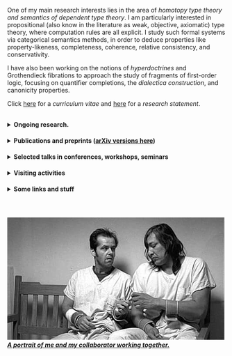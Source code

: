 One of my main research interests lies in the area of _homotopy type theory and semantics of dependent type theory_. I am particularly interested in propositional (also know in the literature as weak, objective, axiomatic) type theory, where computation rules are all explicit. I study such formal systems via categorical semantics methods, in order to deduce properties like property-likeness, completeness, coherence, relative consistency, and conservativity.

I have also been working on the notions of _hyperdoctrines_ and Grothendieck fibrations to approach the study of fragments of first-order logic, focusing on quantifier completions, the _dialectica construction_, and canonicity properties. 

Click [here](CV.pdf) for a _curriculum vitae_ and [here](researchstatement.pdf) for a _research statement_.





<br>


<details><summary><strong>Ongoing research.</strong></summary>

<div style="margin-top: 10px;"></div>

<ul>
<li> <em>Dialectica type theories</em>. Together with Valeria de Paiva, <a href='https://trottadavide.github.io/'>Davide Trotta</a>, and <a href='https://sites.google.com/view/jonathanweinberger'>Jonathan Weinberger</a>.</li>
<li> <em>Semantics of Spatio-temporal logic</em>. Together with <a href='https://davidecaste.github.io/'>Davide Castelnovo</a> and Marino Miculan.</li>
<li> <em>Constructive set theories within dependent type theory</em>. Together with <a href='https://sites.google.com/view/emanuelefrittaion/home'>Emanuele Frittaion</a>.</li>
<li> <em>Type constructors as algebras</em>.</li>
<li> <em>Torsion theories and dependent types</em>. Together with Federico Campanini.</li>
<li> <em>Coherence for path categories</em>. Together with <a href='https://www.otten.co/'>Daniël Otten</a> and Benno van den Berg. <a href='https://www.youtube.com/watch?v=a6JNebaYXgU&list=PLu4STGsfbix9vBUvLDbti64_3hIsoK0-R&index=11&t=1164s&pp=iAQB'>YouTube presentation here</a>.</li>
</ul>

</details>

<div style="margin-top: 20px;"></div> <!-- Adds 20px space -->
















<details><summary><strong>Publications and preprints (<a href='https://arxiv.org/search/advanced?advanced=&terms-0-operator=AND&terms-0-term=Spadetto%2C+Matteo&terms-0-field=author&classification-mathematics=y&classification-physics_archives=all&classification-include_cross_list=include&date-filter_by=all_dates&date-year=&date-from_date=&date-to_date=&date-date_type=submitted_date&abstracts=show&size=50&order=-announced_date_first'>arXiv versions here</a>)</strong></summary>

<div style="margin-top: 10px;"></div>

<ul>
<li> <strong>[<em>Preprint</em>]</strong> <em>A biequivalence of path categories and axiomatic Martin Löf type theories</em>. October 2024. Together with Daniël Otten.</li>
<li> <strong>[<em>Preprint</em>]</strong> <em>Towards propositional dependent sums in intensional and propositional dependent type theory</em>. January 2024.</li>
<li> <strong>[<em>Preprint</em>]</strong> <em>Relating homotopy equivalences to conservativity in dependendent type theories with propositional computation</em> <a href='https://arxiv.org/abs/2303.05623v2'>[2303.05623v2]</a>. March 2023.</li>
<li> <strong>[<em>Journal paper</em>]</strong> <em>Dialectica principles via Gödel doctrines</em> <a href='https://arxiv.org/abs/2205.07093'>[2205.07093v1]</a>. <a href='https://www.sciencedirect.com/science/article/pii/S0304397523000051?utm_campaign=STMJ_AUTH_SERV_PUBLISHED&utm_medium=email&utm_acid=265759211&SIS_ID=&dgcid=STMJ_AUTH_SERV_PUBLISHED&CMX_ID=&utm_in=DM333744&utm_source=AC_'>Theoretical Computer Science</a>. May 2022. Together with Davide Trotta and Valeria de Paiva.</li>
<li> <strong>[<em>Refereed conference paper</em>]</strong> <em>Dialectica logical principles</em> <a href='https://arxiv.org/abs/2109.08064'>[2109.08064v1]</a>. <a href='https://link.springer.com/chapter/10.1007/978-3-030-93100-1_22'>Proceedings of Logical Foundations of Computer Science 2022</a>. September 2021. <strong><em>Extended version</em></strong> → <strong>[<em>Journal paper</em>]</strong> <em>Dialectica logical principles: not only rules</em>. <a href='https://academic.oup.com/logcom/advance-article/doi/10.1093/logcom/exac079/6795172?searchresult=1'>Journal of Logic and Computation (LFCS 2022 post-conference volume)</a>. March 2022. Together with Davide Trotta and Valeria de Paiva.</li>
<li> <strong>[<em>Refereed conference paper</em>]</strong> <em>The Gödel fibration</em>. <a href='https://drops.dagstuhl.de/opus/volltexte/2021/14527/'>Proceedings of Mathematical Foundations of Computer Science 2021</a>. August 2021. <strong><em>Extended version</em></strong> → <strong>[<em>Preprint</em>]</strong> <em>The Gödel fibration</em> <a href='https://arxiv.org/abs/2104.14021'>[2104.14021v1]</a>. April 2021. Together with Davide Trotta and Valeria de Paiva.</li>
<li> <strong>[<em>Preprint</em>]</strong> <em>Quantifier completions, choice principles and applications</em> <a href='https://arxiv.org/abs/2010.09111v3'>[2010.09111v3]</a>. Submitted. October 2020. Together with Davide Trotta.</li>
</ul>

</details>

<div style="margin-top: 20px;"></div>












<details><summary><strong>Selected talks in conferences, workshops, seminars</strong></summary>

<div style="margin-top: 10px;"></div>

<ul>
<li> <em>Higher dimensional semantics of propositional theories of dependent types</em>. XVIII Incontro di Logica AILA. Udine, September 2024.</li>
<li> <em>Towards the coherence of the semantics of propositional identities</em>. Nottingham Functional Programming Lunch. Nottingham, Februrary 2024.</li>
<li> <em>Coherence in the semantics of dependent types</em>. Leeds Postgraduate Logic Seminar. Leeds, June 2023.</li>
<li> <em>Coherence for Extensional, Intensional and Propositional Identities</em>. Category Theory Lunch. Leeds & Manchester, June 2023.</li>
<li> <em>What is a dependent type theory?</em> <a href='https://leeds-maths-pgr.github.io/conf-2023/'>Leeds Maths PGR Conference 2023</a>. Leeds, June 2023.</li>
<li> <em>Strictifying Path Categories</em>. <a href='https://events.math.unipd.it/WDF2023/'>[Workshop on Doctrines & Fibrations]</a>. <a href='https://www.youtube.com/watch?v=a6JNebaYXgU&list=PLu4STGsfbix9vBUvLDbti64_3hIsoK0-R&index=13'>YouTube Recording</a>. <a href='https://events.math.unipd.it/WDF2023/slides/SPADETTO.pdf'>[Slides]</a>. Padua, June 2023.</li>
<li> <em>Propositional dependent type theories: a conservativity result for homotopy elementary types</em>. <a href='https://hott.github.io/HoTT-2023//'>Homotopy Type Theory 2023</a>. <a href='https://hott.github.io/HoTT-2023/slides/spadetto.pdf'>Slides</a>. Pittsburgh, May 2023.</li>
<li> <em>Weak type theories: a conservativity result for homotopy elementary types</em>. <a href='https://dutchcats.github.io/'>DutchCATS</a>. Amsterdam, May 2023.</li>
<li> <em>A conservativity-like result for a propositional type theory</em>. <a href='https://progetto-itaca.github.io/ItaCa-22/'>3rd ItaCa Workshop</a>. <a href='https://www.youtube.com/watch?v=y03fvYo_GRQ'>YouTube Recording</a>. Pisa, December 2022.</li>
<li> <em>Dialectica: fibrations and logical principles</em>. <a href='https://msp.cis.strath.ac.uk/act2022/'>Applied Category Theory 2022</a>. <a href='https://youtu.be/vbEtgFRiJ7U?t=18330'>YouTube Recording</a>. <a href='https://msp.cis.strath.ac.uk/act2022/slides/ACT2022_slides_8242.pdf'>Slides</a>. Glasgow, July 2022.</li>
<li> <em>Propositional in Dependent Type Theory</em>. <a href='https://sites.google.com/view/som-pgr-conference22/home?authuser=0'>Leeds Maths PGR Conference 2022</a>. Leeds, June 2022.</li>
<li> <em>Towards the notion of Propositional Dependent Sum Types</em>. Proofs, Constructions, Computations and Categories. Leeds, February 2022.</li>
<li> <em>Dialectica completion & dialectica logical principles</em>. <a href='https://conferences.leeds.ac.uk/yamcats/meeting-26/'>26th Yorkshire and Midlands Category Theory Seminar</a>. <a href='http://conferences.leeds.ac.uk/yamcats/wp-content/uploads/sites/84/2022/04/yamcats-26-spadetto.pdf'>Slides</a>. Birmingham, January 2022.</li>
<li> <em>Dialectica completion & Gödel fibrations</em>. <a href='https://genoa-logic-group.github.io/itaca-workshop-2021/'>2nd ItaCa Workshop</a>. Genoa, December 2021.</li>
<li> <em>Dialectica logical principles</em>. <a href='https://www.cl.cam.ac.uk/events/syco/8/'>Eighth Symposium on Compositional Structures</a>. Tallinn, December 2021.</li>
<li> <em>On the notions of exact completion</em>. Leeds Postgraduate Logic Seminar. Leeds, November 2021.</li>
<li> <em>Existential, universal and dialectica completion</em>. Proofs, Constructions, Computations and Categories. Leeds, November 2021.</li>
<li> <em>Regular (first-order) logic symbols & doctrines</em>. Groningen Mathematics PhD Seminar. Groningen, October 2021.</li>
<li> <em>The Gödel Fibration</em>. <a href='https://www.cl.cam.ac.uk/events/act2021/'>Applied Category Theory 2021</a>. <a href='https://www.cl.cam.ac.uk/events/act2021/slides/ACT_2021_slides_21.pdf'>Poster</a>. Cambridge, July 2021.</li>
<li> <em>Quantifier completions of doctrines</em>. <a href='http://web.science.mq.edu.au/groups/coact/seminar/CaCS2021/'>Categories and Companions Symposium 2021</a>. <a href='https://www.youtube.com/watch?v=1RajMGazetE&t=953s'>YouTube Recording</a>. Sydney, June 2021.</li>
</ul>

</details>

<div style="margin-top: 20px;"></div>












<details><summary><strong>Visiting activities</strong></summary>

<div style="margin-top: 10px;"></div>

<ul>
<li> <strong>ILLC, Amsterdam</strong>, the Netherlands. <em>Host</em> Benno van den Berg. April-May 2023.</li>
<li> <strong>University of Padua</strong>, Italy. <em>Host</em> Maria Emilia Maietti. December 2022.</li>
</ul>

</details>

<div style="margin-top: 20px;"></div>












<details><summary><strong>Some links and stuff</strong></summary>

<div style="margin-top: 10px;"></div>

<ul>
<li> <a href='https://eps.leeds.ac.uk/maths/pgr/8476/matteo-spadetto'>Leeds SoM account</a></li>
<li> <a href='https://scholar.google.com/citations?user=gTJ-1CwAAAAJ&hl=en'>Google Scholar account</a></li>
<li> <a href='https://www.researchgate.net/profile/Matteo-Spadetto'>ResearchGate account</a></li>
<li> <a href='https://orcid.org/0000-0002-6495-7405'>ORCID</a></li>
<li> <a href='https://math.stackexchange.com/users/531071/matteo-spadetto?tab=profile'>Mathematics Stack Exchange account</a></li>
<li> <a href='https://github.com/spadetto/spadetto.github.io/blob/main/A_gentle_introduction_to_the_study_of_mathematical_logic_via_doctrines.pdf'>An introduction to doctrines</a></li>
<li> <a href=''>An introduction to TQFT](TQFT.pdf)</li>
<li> <a href=''>Master's thesis](Generalised_Gluing_and_Exact_Completion_of_Path_Categories___Current_Version.pdf)</li>
<li> <a href=''>Some _sciarade_ (charades)](Sciarade.pdf)</li>
<li> <a href=''>Curriculum vitæ](CV.pdf)</li>
<li> <a href=''>Research statement](researchstatement.pdf)</li>
</ul>

</details>

<div style="margin-top: 20px;"></div>



















<br>

##### ![cuckoo's](cuckoo's.jpg) _A portrait of me and my collaborator working together._
